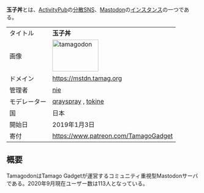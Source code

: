 <div>

**玉子丼**とは、[ActivityPub](/ActivityPub "ActivityPub")の[分散SNS](/%E5%88%86%E6%95%A3SNS "分散SNS")、[Mastodon](/Mastodon "Mastodon")の[インスタンス](/%E3%82%A4%E3%83%B3%E3%82%B9%E3%82%BF%E3%83%B3%E3%82%B9 "インスタンス")の一つである。

|              |                                                                                                                                                                                                                                                                                                           |
|--------------|-----------------------------------------------------------------------------------------------------------------------------------------------------------------------------------------------------------------------------------------------------------------------------------------------------------|
| タイトル     | **玉子丼**                                                                                                                                                                                                                                                                                                |
| 画像         | [<img src="/images/thumb/e/e9/Tamagodon.png/120px-Tamagodon.png" srcset="/images/thumb/e/e9/Tamagodon.png/180px-Tamagodon.png 1.5x, /images/thumb/e/e9/Tamagodon.png/240px-Tamagodon.png 2x" width="120" height="83" alt="tamagodon" />](/%E3%83%95%E3%82%A1%E3%82%A4%E3%83%AB:Tamagodon.png "tamagodon") |
| ドメイン     | <a href="https://mstdn.tamag.org" rel="nofollow">https://mstdn.tamag.org</a>                                                                                                                                                                                                                              |
| 管理者       | <a href="https://mstdn.tamag.org/@nieein56" rel="nofollow">nie</a>                                                                                                                                                                                                                                        |
| モデレーター | <a href="https://mstdn.tamag.org/@qrayspray" rel="nofollow">qrayspray</a> , <a href="https://mstdn.tamag.org/@mar_A_war" rel="nofollow">tokine</a>                                                                                                                                                        |
| 国           | 日本                                                                                                                                                                                                                                                                                                      |
| 開始日       | 2019年1月3日                                                                                                                                                                                                                                                                                              |
| 寄付         | <a href="https://www.patreon.com/TamagoGadget" rel="nofollow">https://www.patreon.com/TamagoGadget</a>                                                                                                                                                                                                    |

  

## 概要

TamagodonはTamago Gadgetが運営するコミュニティ重視型Mastodonサーバである。2020年9月現在ユーザー数は113人となっている。

</div>
